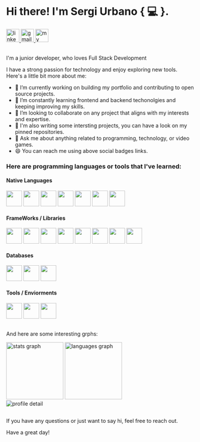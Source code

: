<!-- welcome message -->

# Hi there! I'm Sergi Urbano { :computer: }.

<!-- badge -->
<div>
  <a href="https://www.linkedin.com/in/sergi-urbano-alabr%C3%B3-113305333?utm_source=share&utm_campaign=share_via&utm_content=profile&utm_medium=android_app" target="_blank">
    <img
      height="35"
      alt="linkedin logo"
      src="https://img.shields.io/badge/LinkedIn-0077B5?style=for-the-badge&logo=linkedin&logoColor=white"
    />
  </a>
  <a href="mailto:sergi.urbano18@gmail.com" target="_blank">
    <img
      height="35"
      alt="gmail logo"
      src="https://img.shields.io/static/v1?message=Email&logo=gmail&label=&color=A084DC&logoColor=white&labelColor=&style=for-the-badge"
    />
  </a>
  <a href="https://sergiurbano.com" target="_blank">
    <img
      height="35"
      alt="my website"
      src="https://img.shields.io/static/v1?message=Website&logo=microsoft-outlook&label=&color=7F167F&logoColor=white&labelColor=&style=for-the-badge"
    />
  </a>
</div>

<br/>

I'm a junior developer, who loves Full Stack Development

I have a strong passion for technology and enjoy exploring new tools. Here's a little bit more about me:

- 🔭 I’m currently working on building my portfolio and contributing to open source projects.
- 🌱 I’m constantly learning frontend and backend techonolgies and keeping improving my skills.
- 👯 I’m looking to collaborate on any project that aligns with my interests and expertise.
- 💼 I'm also writing some intersting projects, you can have a look on my pinned repositories.
- 💬 Ask me about anything related to programming, technology, or video games.
- 😄 You can reach me using above social badges links.

<h3>Here are programming languages ​​or tools that I've learned:</h3>

<h4>Native Languages</h4>
<div>
  <img height=42 width=42 src="https://cdn.jsdelivr.net/gh/devicons/devicon@latest/icons/html5/html5-original-wordmark.svg" />
  <img height=42 width=42 src="https://cdn.jsdelivr.net/gh/devicons/devicon@latest/icons/css3/css3-original-wordmark.svg" />
  <img height=42 width=42 src="https://cdn.jsdelivr.net/gh/devicons/devicon@latest/icons/javascript/javascript-original.svg" />
  <img height=42 width=42 src="https://cdn.jsdelivr.net/gh/devicons/devicon@latest/icons/typescript/typescript-original.svg" />
  <img height=42 width=42 src="https://cdn.jsdelivr.net/gh/devicons/devicon@latest/icons/json/json-original.svg" />
  <img height=42 width=42 src="https://cdn.jsdelivr.net/gh/devicons/devicon@latest/icons/php/php-original.svg" />
  <img height=42 width=42 src="https://cdn.jsdelivr.net/gh/devicons/devicon@latest/icons/java/java-original-wordmark.svg" />
</div>

<h4>FrameWorks / Libraries</h4>
<div>
  <img height=42 width=42 src="https://cdn.jsdelivr.net/gh/devicons/devicon@latest/icons/laravel/laravel-original.svg" />
  <img height=42 width=42 src="https://cdn.jsdelivr.net/gh/devicons/devicon@latest/icons/livewire/livewire-original.svg" />
  <img height=42 width=42 src="https://api.iconify.design/ri:remix-run-fill.svg" />
  <img height=42 width=42 src="https://cdn.jsdelivr.net/gh/devicons/devicon@latest/icons/angular/angular-original.svg" />
  <img height=42 width=42 src="https://cdn.jsdelivr.net/gh/devicons/devicon@latest/icons/react/react-original.svg" />
  <img height=42 width=42 src="https://cdn.jsdelivr.net/gh/devicons/devicon@latest/icons/tailwindcss/tailwindcss-original.svg" />
  <img height=42 width=42 src="https://cdn.jsdelivr.net/gh/devicons/devicon@latest/icons/sass/sass-original.svg" />
  <img height=42 width=42 src="https://cdn.jsdelivr.net/gh/devicons/devicon@latest/icons/bootstrap/bootstrap-original-wordmark.svg" />
</div>

<h4> Databases </h4>
<div>
  <img height=42 width=42 src="https://cdn.jsdelivr.net/gh/devicons/devicon@latest/icons/mysql/mysql-original-wordmark.svg" />
  <img height=42 width=42 src="https://cdn.jsdelivr.net/gh/devicons/devicon@latest/icons/postgresql/postgresql-original-wordmark.svg" />
  <img height=42 width=42 src="https://cdn.jsdelivr.net/gh/devicons/devicon@latest/icons/sqlite/sqlite-original-wordmark.svg" />
</div>

<h4>Tools / Enviorments</h4>
<div>
  <img height=42 width=42 src="https://cdn.jsdelivr.net/gh/devicons/devicon@latest/icons/nodejs/nodejs-original-wordmark.svg" />
  <img height=42 width=42 src="https://cdn.jsdelivr.net/gh/devicons/devicon@latest/icons/npm/npm-original-wordmark.svg" />
  <img height=42 width=42 src="https://cdn.jsdelivr.net/gh/devicons/devicon@latest/icons/composer/composer-original.svg" />
</div>

##

And here are some interesting grphs:

<!-- grph -->
<div align="left">
  <div>
    <img
      height="153"
      alt="stats graph"
      src="https://github-readme-stats.vercel.app/api?username=sergiurbanodev&show_icons=true&theme=vue"
    />
    <img
      height="153"
      alt="languages graph"
      src="https://github-readme-stats.vercel.app/api/top-langs/?username=sergiurbanodev&layout=compact&theme=vue"
    />
  </div>
  <img src="http://github-profile-summary-cards.vercel.app/api/cards/profile-details?username=sergiurbanodev&theme=vue" alt="profile detail" />
</div>

##

If you have any questions or just want to say hi, feel free to reach out.

Have a great day!
